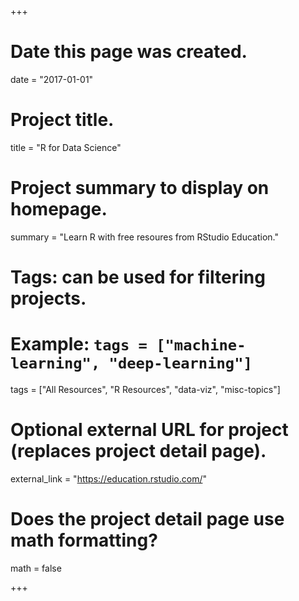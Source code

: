 +++
# Date this page was created.
date = "2017-01-01"


# Project title.
title = "R for Data Science"

# Project summary to display on homepage.
summary = "Learn R with free resoures from RStudio Education."

# Tags: can be used for filtering projects.
# Example: `tags = ["machine-learning", "deep-learning"]`
tags = ["All Resources", "R Resources", "data-viz", "misc-topics"]

# Optional external URL for project (replaces project detail page).
external_link = "https://education.rstudio.com/"

# Does the project detail page use math formatting?
math = false

+++
